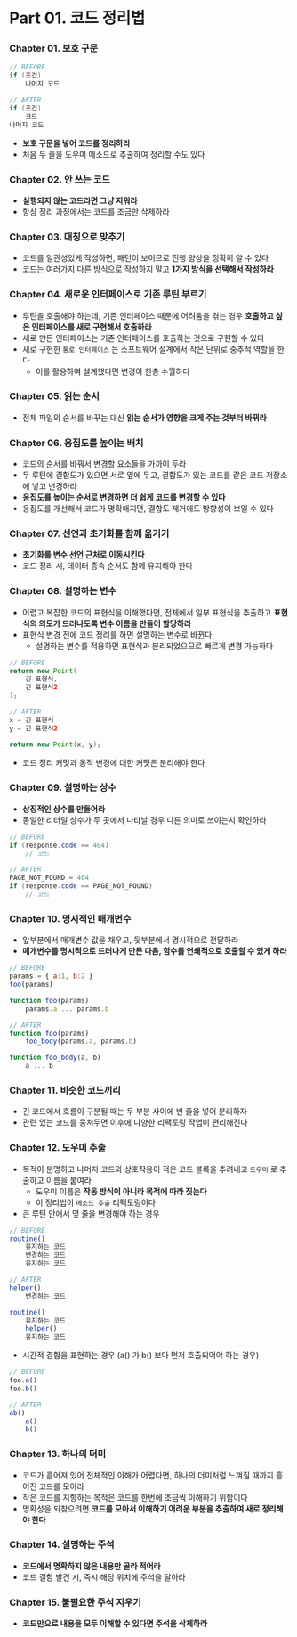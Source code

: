 # Part 01. 코드 정리법
### Chapter 01. 보호 구문
```java
// BEFORE
if (조건)   
    나머지 코드

// AFTER
if (조건)      
    코드
나머지 코드
```
- **보호 구문을 넣어 코드를 정리하라**
- 처음 두 줄을 도우미 메소드로 추출하여 정리할 수도 있다

### Chapter 02. 안 쓰는 코드
- **실행되지 않는 코드라면 그냥 지워라**
- 항상 정리 과정에서는 코드를 조금만 삭제하라

### Chapter 03. 대칭으로 맞추기
- 코드를 일관성있게 작성하면, 패턴이 보이므로 진행 양상을 정확히 알 수 있다
- 코드는 여러가지 다른 방식으로 작성하지 말고 **1가지 방식을 선택해서 작성하라**

### Chapter 04. 새로운 인터페이스로 기존 루틴 부르기
- 루틴을 호출해야 하는데, 기존 인터페이스 때문에 어려움을 겪는 경우 **호출하고 싶은 인터페이스를 새로 구현해서 호출하라**
- 새로 만든 인터페이스는 기존 인터페이스를 호출하는 것으로 구현할 수 있다
- 새로 구현한 `통로 인터페이스` 는 소프트웨어 설계에서 작은 단위로 중추적 역할을 한다
  - 이를 활용하여 설계했다면 변경이 한층 수월하다

### Chapter 05. 읽는 순서
- 전체 파일의 순서를 바꾸는 대신 **읽는 순서가 영향을 크게 주는 것부터 바꿔라**

### Chapter 06. 응집도를 높이는 배치
- 코드의 순서를 바꿔서 변경할 요소들을 가까이 두라
- 두 루틴에 결합도가 있으면 서로 옆에 두고, 결합도가 있는 코드를 같은 코드 저장소에 넣고 변경하라
- **응집도를 높이는 순서로 변경하면 더 쉽게 코드를 변경할 수 있다**
- 응집도를 개선해서 코드가 명확해지면, 결합도 제거에도 방향성이 보일 수 있다

### Chapter 07. 선언과 초기화를 함께 옮기기
- **초기화를 변수 선언 근처로 이동시킨다**
- 코드 정리 시, 데이터 종속 순서도 함께 유지해야 한다

### Chapter 08. 설명하는 변수
- 어렵고 복잡한 코드의 표현식을 이해했다면, 전체에서 일부 표현식을 추출하고 **표현식의 의도가 드러나도록 변수 이름을 만들어 할당하라**
- 표현식 변경 전에 코드 정리를 하면 설명하는 변수로 바뀐다
  - 설명하는 변수를 적용하면 표현식과 분리되었으므로 빠르게 변경 가능하다
```java
// BEFORE
return new Point(
    긴 표현식,
    긴 표현식2
);

// AFTER
x = 긴 표현식
y = 긴 표현식2

return new Point(x, y);
```
- 코드 정리 커밋과 동작 변경에 대한 커밋은 분리해야 한다

### Chapter 09. 설명하는 상수
- **상징적인 상수를 만들어라** 
- 동일한 리터럴 상수가 두 곳에서 나타날 경우 다른 의미로 쓰이는지 확인하라
```java
// BEFORE
if (response.code == 404)
    // 코드

// AFTER
PAGE_NOT_FOUND = 404
if (response.code == PAGE_NOT_FOUND)
    // 코드
```

### Chapter 10. 명시적인 매개변수
- 앞부분에서 매개변수 값을 채우고, 뒷부분에서 명시적으로 전달하라
- **매개변수를 명시적으로 드러나게 만든 다음, 함수를 연쇄적으로 호출할 수 있게 하라**
```javascript
// BEFORE
params = { a:1, b:2 }
foo(params)

function foo(params)
    params.a ... params.b

// AFTER
function foo(params)
    foo_body(params.a, params.b)

function foo_body(a, b)
    a ... b
```

### Chapter 11. 비슷한 코드끼리
- 긴 코드에서 흐름이 구분될 때는 두 부분 사이에 빈 줄을 넣어 분리하자
- 관련 있는 코드를 뭉쳐두면 이후에 다양한 리팩토링 작업이 편리해진다

### Chapter 12. 도우미 추출
- 목적이 분명하고 나머지 코드와 상호작용이 적은 코드 블록을 추려내고 `도우미` 로 추출하고 이름을 붙여라
  - 도우미 이름은 **작동 방식이 아니라 목적에 따라 짓는다**
  - 이 정리법이 `메소드 추출` 리팩토링이다
- 큰 루틴 안에서 몇 줄을 변경해야 하는 경우
```javascript
// BEFORE
routine() 
    유지하는 코드
    변경하는 코드
    유지하는 코드

// AFTER
helper()
    변경하는 코드

routine()
    유지하는 코드
    helper()
    유지하는 코드    
```

- 시간적 결합을 표현하는 경우 (a() 가 b() 보다 먼저 호출되어야 하는 경우)
```javascript
// BEFORE
foo.a()
foo.b()

// AFTER
ab()
    a()
    b()
```

### Chapter 13. 하나의 더미
- 코드가 흩어져 있어 전체적인 이해가 어렵다면, 하나의 더미처럼 느껴질 때까지 흩어진 코드를 모아라
- 작은 코드를 지향하는 목적은 코드를 한번에 조금씩 이해하기 위함이다
- 명확성을 되찾으려면 **코드를 모아서 이해하기 어려운 부분을 추출하여 새로 정리해야 한다**

### Chapter 14. 설명하는 주석
- **코드에서 명확하지 않은 내용만 골라 적어라**
- 코드 결함 발견 시, 즉시 해당 위치에 주석을 달아라

### Chapter 15. 불필요한 주석 지우기
- **코드만으로 내용을 모두 이해할 수 있다면 주석을 삭제하라**